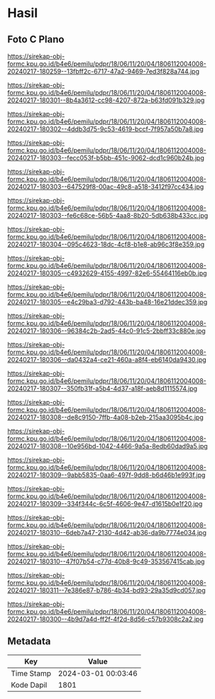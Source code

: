 # Hasil

## Foto C Plano

https://sirekap-obj-formc.kpu.go.id/b4e6/pemilu/pdpr/18/06/11/20/04/1806112004008-20240217-180259--13fbff2c-6717-47a2-9469-7ed3f828a744.jpg

https://sirekap-obj-formc.kpu.go.id/b4e6/pemilu/pdpr/18/06/11/20/04/1806112004008-20240217-180301--8b4a3612-cc98-4207-872a-b63fd091b329.jpg

https://sirekap-obj-formc.kpu.go.id/b4e6/pemilu/pdpr/18/06/11/20/04/1806112004008-20240217-180302--4ddb3d75-9c53-4619-bccf-7f957a50b7a8.jpg

https://sirekap-obj-formc.kpu.go.id/b4e6/pemilu/pdpr/18/06/11/20/04/1806112004008-20240217-180303--fecc053f-b5bb-451c-9062-dcd1c960b24b.jpg

https://sirekap-obj-formc.kpu.go.id/b4e6/pemilu/pdpr/18/06/11/20/04/1806112004008-20240217-180303--647529f8-00ac-49c8-a518-3412f97cc434.jpg

https://sirekap-obj-formc.kpu.go.id/b4e6/pemilu/pdpr/18/06/11/20/04/1806112004008-20240217-180303--fe6c68ce-56b5-4aa8-8b20-5db638b433cc.jpg

https://sirekap-obj-formc.kpu.go.id/b4e6/pemilu/pdpr/18/06/11/20/04/1806112004008-20240217-180304--095c4623-18dc-4cf8-b1e8-ab96c3f8e359.jpg

https://sirekap-obj-formc.kpu.go.id/b4e6/pemilu/pdpr/18/06/11/20/04/1806112004008-20240217-180305--c4932629-4155-4997-82e6-55464116eb0b.jpg

https://sirekap-obj-formc.kpu.go.id/b4e6/pemilu/pdpr/18/06/11/20/04/1806112004008-20240217-180305--e4c29ba3-d792-443b-ba48-16e21ddec359.jpg

https://sirekap-obj-formc.kpu.go.id/b4e6/pemilu/pdpr/18/06/11/20/04/1806112004008-20240217-180306--96384c2b-2ad5-44c0-91c5-2bbff33c880e.jpg

https://sirekap-obj-formc.kpu.go.id/b4e6/pemilu/pdpr/18/06/11/20/04/1806112004008-20240217-180306--da0432a4-ce21-460a-a8f4-eb6140da9430.jpg

https://sirekap-obj-formc.kpu.go.id/b4e6/pemilu/pdpr/18/06/11/20/04/1806112004008-20240217-180307--350fb31f-a5b4-4d37-a18f-aeb8d1115574.jpg

https://sirekap-obj-formc.kpu.go.id/b4e6/pemilu/pdpr/18/06/11/20/04/1806112004008-20240217-180308--de8c9150-7ffb-4a08-b2eb-215aa3095b4c.jpg

https://sirekap-obj-formc.kpu.go.id/b4e6/pemilu/pdpr/18/06/11/20/04/1806112004008-20240217-180308--10e956bd-1042-4466-9a5a-8edb60dad9a5.jpg

https://sirekap-obj-formc.kpu.go.id/b4e6/pemilu/pdpr/18/06/11/20/04/1806112004008-20240217-180309--9abb5835-0aa6-497f-9dd8-b6d46b1e993f.jpg

https://sirekap-obj-formc.kpu.go.id/b4e6/pemilu/pdpr/18/06/11/20/04/1806112004008-20240217-180309--334f344c-6c5f-4606-9e47-d1615b0e1f20.jpg

https://sirekap-obj-formc.kpu.go.id/b4e6/pemilu/pdpr/18/06/11/20/04/1806112004008-20240217-180310--6deb7a47-2130-4d42-ab36-da9b7774e034.jpg

https://sirekap-obj-formc.kpu.go.id/b4e6/pemilu/pdpr/18/06/11/20/04/1806112004008-20240217-180310--47f07b54-c77d-40b8-9c49-353567415cab.jpg

https://sirekap-obj-formc.kpu.go.id/b4e6/pemilu/pdpr/18/06/11/20/04/1806112004008-20240217-180311--7e386e87-b786-4b34-bd93-29a35d9cd057.jpg

https://sirekap-obj-formc.kpu.go.id/b4e6/pemilu/pdpr/18/06/11/20/04/1806112004008-20240217-180300--4b9d7a4d-ff2f-4f2d-8d56-c57b9308c2a2.jpg


## Metadata

| Key        | Value               |
| ---------- | ------------------- |
| Time Stamp | 2024-03-01 00:03:46 |
| Kode Dapil | 1801                |



